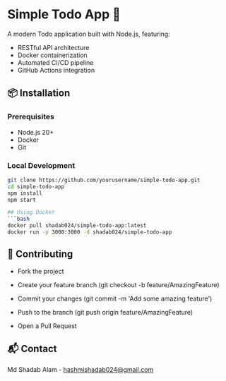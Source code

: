 # Simple Todo App 🚀

A modern Todo application built with Node.js, featuring:
- RESTful API architecture
- Docker containerization
- Automated CI/CD pipeline
- GitHub Actions integration

## 📦 Installation

### Prerequisites
- Node.js 20+
- Docker
- Git

### Local Development
```bash
git clone https://github.com/yourusername/simple-todo-app.git
cd simple-todo-app
npm install
npm start

## Using Docker
```bash
docker pull shadab024/simple-todo-app:latest
docker run -p 3000:3000 -d shadab024/simple-todo-app
```

## 🤝 Contributing
- Fork the project

- Create your feature branch (git checkout -b feature/AmazingFeature)

- Commit your changes (git commit -m 'Add some amazing feature')

- Push to the branch (git push origin feature/AmazingFeature)

- Open a Pull Request

## 📬 Contact

Md Shadab Alam  - hashmishadab024@gmail.com
